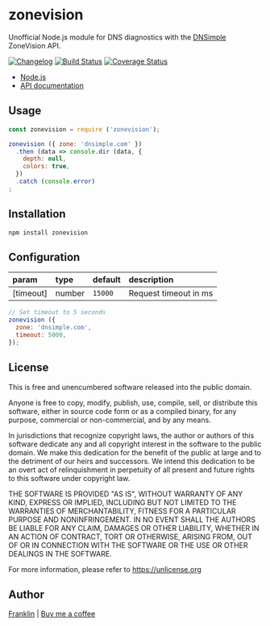 zonevision
==========

Unofficial Node.js module for DNS diagnostics
with the [DNSimple](https://dnsimple.com) ZoneVision API.

[![Changelog](https://img.shields.io/npm/v/zonevision.svg?maxAge=3600)](https://github.com/fvdm/nodejs-zonevision/blob/master/CHANGELOG.md)
[![Build Status](https://github.com/fvdm/nodejs-zonevision/actions/workflows/node.js.yml/badge.svg?branch=master)](https://github.com/fvdm/nodejs-zonevision/actions/workflows/node.js.yml)
[![Coverage Status](https://coveralls.io/repos/github/fvdm/nodejs-zonevision/badge.svg?branch=master)](https://coveralls.io/github/fvdm/nodejs-zonevision?branch=master)

* [Node.js](https://nodejs.org)
* [API documentation](https://api.zone.vision)


Usage
-----

```js
const zonevision = require ('zonevision');

zonevision ({ zone: 'dnsimple.com' })
  .then (data => console.dir (data, {
    depth: null,
    colors: true,
  })
  .catch (console.error)
;
```


Installation
------------

`npm install zonevision`


Configuration
-------------

param     | type   | default | description
:---------|:-------|:--------|:-----------
[timeout] | number | `15000` | Request timeout in ms


```js
// Set timeout to 5 seconds
zonevision ({
  zone: 'dnsimple.com',
  timeout: 5000,
});
```


License
-------

This is free and unencumbered software released into the public domain.

Anyone is free to copy, modify, publish, use, compile, sell, or
distribute this software, either in source code form or as a compiled
binary, for any purpose, commercial or non-commercial, and by any
means.

In jurisdictions that recognize copyright laws, the author or authors
of this software dedicate any and all copyright interest in the
software to the public domain. We make this dedication for the benefit
of the public at large and to the detriment of our heirs and
successors. We intend this dedication to be an overt act of
relinquishment in perpetuity of all present and future rights to this
software under copyright law.

THE SOFTWARE IS PROVIDED "AS IS", WITHOUT WARRANTY OF ANY KIND,
EXPRESS OR IMPLIED, INCLUDING BUT NOT LIMITED TO THE WARRANTIES OF
MERCHANTABILITY, FITNESS FOR A PARTICULAR PURPOSE AND NONINFRINGEMENT.
IN NO EVENT SHALL THE AUTHORS BE LIABLE FOR ANY CLAIM, DAMAGES OR
OTHER LIABILITY, WHETHER IN AN ACTION OF CONTRACT, TORT OR OTHERWISE,
ARISING FROM, OUT OF OR IN CONNECTION WITH THE SOFTWARE OR THE USE OR
OTHER DEALINGS IN THE SOFTWARE.

For more information, please refer to <https://unlicense.org>


Author
------

[Franklin](https://fvdm.com)
| [Buy me a coffee](https://fvdm.com/donating )

